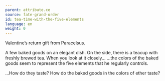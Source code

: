 ```yaml
---
parent: attribute.ce
source: fate-grand-order
id: tea-time-with-the-five-elements
language: en
weight: 0
---
```


Valentine’s return gift from Paracelsus.

A few baked goods on an elegant dish.
On the side, there is a teacup with freshly brewed tea.
When you look at it closely…
…the colors of the baked goods seem to represent the five elements that he regularly controls.

…How do they taste?
How do the baked goods in the colors of ether taste?
